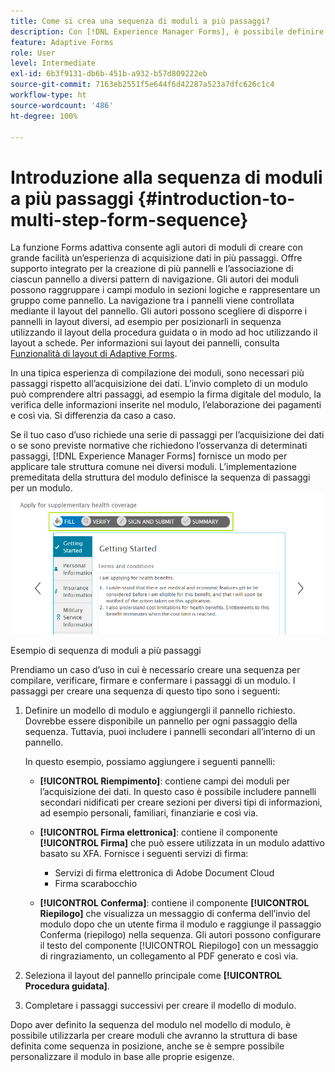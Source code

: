 ```yaml
---
title: Come si crea una sequenza di moduli a più passaggi?
description: Con [!DNL Experience Manager Forms], è possibile definire una sequenza di pannelli per consentire agli utenti di spostarsi e compilare un modulo adattivo. Per approfondire, prendi un caso d’uso come esempio per creare una sequenza di moduli a più passaggi.
feature: Adaptive Forms
role: User
level: Intermediate
exl-id: 6b3f9131-db6b-451b-a932-b57d809222eb
source-git-commit: 7163eb2551f5e644f6d42287a523a7dfc626c1c4
workflow-type: ht
source-wordcount: '486'
ht-degree: 100%

---
```


# Introduzione alla sequenza di moduli a più passaggi {#introduction-to-multi-step-form-sequence}

La funzione Forms adattiva consente agli autori di moduli di creare con grande facilità un’esperienza di acquisizione dati in più passaggi. Offre supporto integrato per la creazione di più pannelli e l’associazione di ciascun pannello a diversi pattern di navigazione. Gli autori dei moduli possono raggruppare i campi modulo in sezioni logiche e rappresentare un gruppo come pannello. La navigazione tra i pannelli viene controllata mediante il layout del pannello. Gli autori possono scegliere di disporre i pannelli in layout diversi, ad esempio per posizionarli in sequenza utilizzando il layout della procedura guidata o in modo ad hoc utilizzando il layout a schede. Per informazioni sui layout dei pannelli, consulta [Funzionalità di layout di Adaptive Forms](layout-capabilities-adaptive-forms.md).

In una tipica esperienza di compilazione dei moduli, sono necessari più passaggi rispetto all’acquisizione dei dati. L’invio completo di un modulo può comprendere altri passaggi, ad esempio la firma digitale del modulo, la verifica delle informazioni inserite nel modulo, l’elaborazione dei pagamenti e così via. Si differenzia da caso a caso.

Se il tuo caso d’uso richiede una serie di passaggi per l’acquisizione dei dati o se sono previste normative che richiedono l’osservanza di determinati passaggi, [!DNL Experience Manager Forms] fornisce un modo per applicare tale struttura comune nei diversi moduli. L’implementazione premeditata della struttura del modulo definisce la sequenza di passaggi per un modulo. ![Esempio di sequenza di moduli a più passaggi](assets/formpipeline.png)

Esempio di sequenza di moduli a più passaggi

Prendiamo un caso d’uso in cui è necessario creare una sequenza per compilare, verificare, firmare e confermare i passaggi di un modulo. I passaggi per creare una sequenza di questo tipo sono i seguenti:

1. Definire un modello di modulo e aggiungergli il pannello richiesto. Dovrebbe essere disponibile un pannello per ogni passaggio della sequenza. Tuttavia, puoi includere i pannelli secondari all’interno di un pannello.

   In questo esempio, possiamo aggiungere i seguenti pannelli:

   * **[!UICONTROL Riempimento]**: contiene campi dei moduli per l’acquisizione dei dati. In questo caso è possibile includere pannelli secondari nidificati per creare sezioni per diversi tipi di informazioni, ad esempio personali, familiari, finanziarie e così via.

   <!--* **[!UICONTROL Verify]**: It contains the **[!UICONTROL Verify]** component that can be used in an XFA-based Adaptive Form. It displays the information captured in the Fill panel in read-only mode for verification.-->


   * **[!UICONTROL Firma elettronica]**: contiene il componente **[!UICONTROL Firma]** che può essere utilizzata in un modulo adattivo basato su XFA. Fornisce i seguenti servizi di firma:

      * Servizi di firma elettronica di Adobe Document Cloud
      * Firma scarabocchio
   * **[!UICONTROL Conferma]**: contiene il componente **[!UICONTROL Riepilogo]** che visualizza un messaggio di conferma dell’invio del modulo dopo che un utente firma il modulo e raggiunge il passaggio Conferma (riepilogo) nella sequenza. Gli autori possono configurare il testo del componente [!UICONTROL Riepilogo] con un messaggio di ringraziamento, un collegamento al PDF generato e così via.



1. Seleziona il layout del pannello principale come **[!UICONTROL Procedura guidata]**.
1. Completare i passaggi successivi per creare il modello di modulo. <!-- For more information, see [Creating a custom Adaptive Form template](custom-adaptive-forms-templates.md). -->

Dopo aver definito la sequenza del modulo nel modello di modulo, è possibile utilizzarla per creare moduli che avranno la struttura di base definita come sequenza in posizione, anche se è sempre possibile personalizzare il modulo in base alle proprie esigenze.
